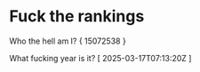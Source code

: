 # Fuck the rankings

Who the hell am I?
{ 15072538 }

What fucking year is it?
[ 2025-03-17T07:13:20Z ]
